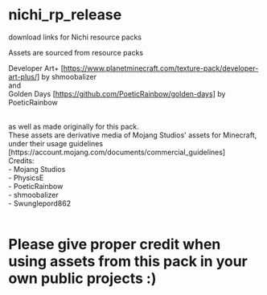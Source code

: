 # nichi_rp_release
download links for Nichi resource packs

Assets are sourced from resource packs 

Developer Art+ [https://www.planetminecraft.com/texture-pack/developer-art-plus/] by shmoobalizer
<br>
and
<br>
Golden Days [https://github.com/PoeticRainbow/golden-days] by PoeticRainbow

<br>
as well as made originally for this pack. 

<br>
These assets are derivative media of Mojang Studios' assets for Minecraft,
under their usage guidelines [https://account.mojang.com/documents/commercial_guidelines]

<br>
Credits:<br>
 - Mojang Studios<br>
 - PhysicsE<br>
 - PoeticRainbow<br>
 - shmoobalizer<br>
 - Swunglepord862<br>

<br>

# Please give proper credit when using assets from this pack in your own public projects :)
